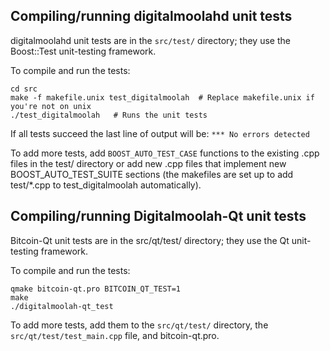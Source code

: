 Compiling/running digitalmoolahd unit tests
------------------------------------

digitalmoolahd unit tests are in the `src/test/` directory; they
use the Boost::Test unit-testing framework.

To compile and run the tests:

	cd src
	make -f makefile.unix test_digitalmoolah  # Replace makefile.unix if you're not on unix
	./test_digitalmoolah   # Runs the unit tests

If all tests succeed the last line of output will be:
`*** No errors detected`

To add more tests, add `BOOST_AUTO_TEST_CASE` functions to the existing
.cpp files in the test/ directory or add new .cpp files that
implement new BOOST_AUTO_TEST_SUITE sections (the makefiles are
set up to add test/*.cpp to test_digitalmoolah automatically).


Compiling/running Digitalmoolah-Qt unit tests
---------------------------------------

Bitcoin-Qt unit tests are in the src/qt/test/ directory; they
use the Qt unit-testing framework.

To compile and run the tests:

	qmake bitcoin-qt.pro BITCOIN_QT_TEST=1
	make
	./digitalmoolah-qt_test

To add more tests, add them to the `src/qt/test/` directory,
the `src/qt/test/test_main.cpp` file, and bitcoin-qt.pro.
